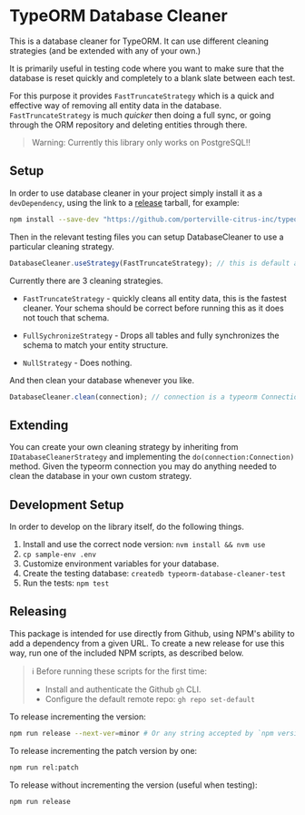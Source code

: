 # TypeORM Database Cleaner

This is a database cleaner for TypeORM. It can use different cleaning
strategies (and be extended with any of your own.)

It is primarily useful in testing code where you want to make sure
that the database is reset quickly and completely to a blank slate
between each test.

For this purpose it provides `FastTruncateStrategy` which is a quick
and effective way of removing all entity data in the
database. `FastTruncateStrategy` is much *quicker* then doing a full
sync, or going through the ORM repository and deleting entities
through there.

> Warning: Currently this library only works on PostgreSQL!!

## Setup

In order to use database cleaner in your project simply install it as
a `devDependency`, using the link to a [release] tarball, for example:

```bash
npm install --save-dev "https://github.com/porterville-citrus-inc/typeorm-database-cleaner/releases/download/v1.0.4/typeorm-database-cleaner-1.0.4.tgz"
```

Then in the relevant testing files you can setup DatabaseCleaner to
use a particular cleaning strategy.

```typescript
DatabaseCleaner.useStrategy(FastTruncateStrategy); // this is default already
```

Currently there are 3 cleaning strategies.

* `FastTruncateStrategy` - quickly cleans all entity data, this is the
fastest cleaner. Your schema should be correct before running this as
it does not touch that schema.

* `FullSychronizeStrategy` - Drops all tables and fully synchronizes
the schema to match your entity structure.

* `NullStrategy` - Does nothing.

And then clean your database whenever you like.

```typescript
DatabaseCleaner.clean(connection); // connection is a typeorm Connection object
```

[release]: https://github.com/porterville-citrus-inc/typeorm-database-cleaner/releases

## Extending

You can create your own cleaning strategy by inheriting from
`IDatabaseCleanerStrategy` and implementing the
`do(connection:Connection)` method. Given the typeorm connection you
may do anything needed to clean the database in your own custom
strategy.

## Development Setup

In order to develop on the library itself, do the following things.

1. Install and use the correct node version: `nvm install && nvm use`
1. `cp sample-env .env`
1. Customize environment variables for your database.
1. Create the testing database: `createdb typeorm-database-cleaner-test`
1. Run the tests: `npm test`

## Releasing

This package is intended for use directly from Github, using NPM's ability to
add a dependency from a given URL. To create a new release for use this way, run
one of the included NPM scripts, as described below.

> :information_source: Before running these scripts for the first time:
> - Install and authenticate the Github `gh` CLI.
> - Configure the default remote repo: `gh repo set-default`

To release incrementing the version:

```sh
npm run release --next-ver=minor # Or any string accepted by `npm version`.
```

To release incrementing the patch version by one:

```sh
npm run rel:patch
```

To release without incrementing the version (useful when testing):

```sh
npm run release
```